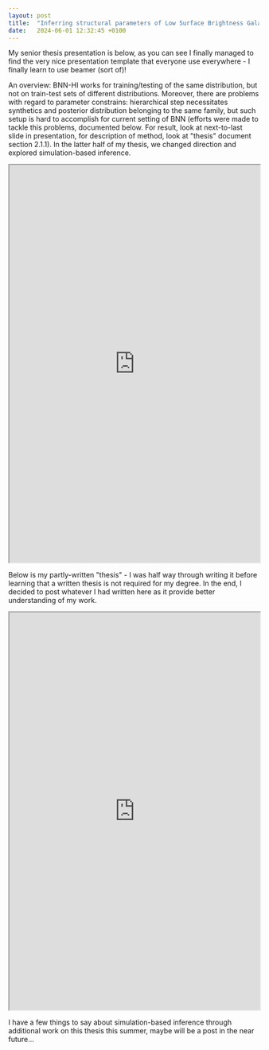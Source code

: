 ```yaml
---
layout: post
title:  "Inferring structural parameters of Low Surface Brightness Galaxies - [senior thesis presentation]"
date:   2024-06-01 12:32:45 +0100
---
```


My senior thesis presentation is below, as you can see I finally managed to find the very nice presentation template that everyone use everywhere - I finally learn to use beamer (sort of)!

An overview: BNN-HI works for training/testing of the same distribution, but not on train-test sets of different distributions. Moreover, there are problems with regard to parameter constrains: hierarchical step necessitates synthetics and posterior distribution belonging to the same family, but such setup is hard to accomplish for current setting of BNN (efforts were made to tackle this problems, documented below. For result, look at next-to-last slide in presentation, for description of method, look at "thesis" document section 2.1.1). In the latter half of my thesis, we changed direction and explored simulation-based inference.


<iframe src="https://drive.google.com/file/d/1gSqlen7jH0BwOUZYYkShWIzOn3fliFTo/preview" width="100%" height="800" scrollbar=0 view=Fit></iframe>

Below is my partly-written "thesis" - I was half way through writing it before learning that a written thesis is not required for my degree. In the end, I decided to post whatever I had written here as it provide better understanding of my work.

<iframe src="https://drive.google.com/file/d/11dkcAGqJuvfUPAFvM3dPijHGg0wA0N0N/preview" width="100%" height="800" scrollbar=0 view=Fit></iframe>

I have a few things to say about simulation-based inference through additional work on this thesis this summer, maybe will be a post in the near future...
